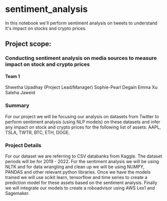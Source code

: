 # sentiment_analysis
In this notebook we'll perform sentiment analysis on tweets to understand it's impact  on stocks  and crypto prices.

## Project scope:

### Conducting sentiment analysis on media sources to measure impact on stock and crypto prices
#### Team 1
Shwetha Upadhay (Project Lead/Manager)
Sophie-Pearl Degain 
Emma Xu
Saleha Jaweid

### Summary
For our project we will be focusing our analysis on datasets from Twitter to perform sentiment analysis (using NLP models) on these datasets and infer any impact on stock and crypto prices for the following list of assets: AAPL, TSLA, TWTR, BTC, ETH, DOGE. 

### Project Details
For our dataset we are referring to CSV databanks from Kaggle. The dataset periods will be for 2019 - 2022. For the sentiment analysis we will be using NLTK and for data wrangling and clean up we will be using NUMPY, PANDAS and other relevant python libraries. Once we have the models trained we will use scikit learn, tensorflow and time series to create a prediction model for these assets based on the sentiment analysis. Finally we will integrate our models to create a roboadvisor using AWS Lex1 and Sagemaker. 

